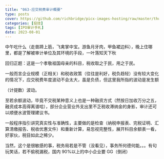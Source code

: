 ```yaml
---
title: "063-应交税费审计概要"
type: posts
cover: https://github.com/richbridge/picx-images-hosting/raw/master/thumbnail/投技.jpg
categories: [投技]
tags: [IPO审计手札]
date: 2023-08-01
---
```

中午吃什么（走兽蹄上筋，飞禽掌中宝。游鱼月牙肉，甲鱼裙边料），晚上住哪里，都是了解被审计单位及其环境的手段，一叶落知天下秋

回归正题：这是一个孝敬祖国母亲的科目，税收取之于民，用之于民。

一般而言企业规模（正相关）和税收政策（往往是利好，税负趋轻）没有较大变化的情况下，应交税费年度波动不会太大，虽是负债，但这里我所指的波动是发生额

（计提数）波动。

至若余额波动，毕竟不交税某种意义上也是一种融资方式（然按日加收万分之五，融资成本高得离谱哈），部分企业营业外支出里不乏税收滞纳金的身影，审计还可以顺便水波管理建议书。

一般程序指引讲究真实性与准确性，主要做的是检查（纳税申报表、完税证明、汇算清缴报告、税收优惠文件）和重新计算，易忽视完整性，展开科目余额表一看，好家伙，税目如此之稀少。

当然，这个是很敏感的事，税务局若是不管（没看见），事务所何德何能。。。有句玩笑话，若不偷税漏税，国内 90%以上的中小企业要 GG（倒闭）